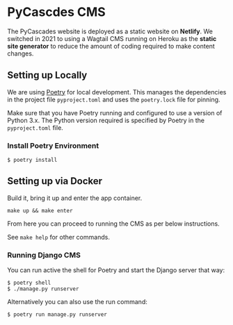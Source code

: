 # PyCascdes CMS

The PyCascades website is deployed as a static website on **Netlify**. We switched in 2021 to using a Wagtail CMS running on Heroku as the **static site generator** to reduce the amount of coding required to make content changes.


## Setting up Locally

We are using [Poetry](https://python-poetry.org/) for local development. This manages the dependencies in the project file `pyproject.toml` and uses the `poetry.lock` file for pinning. 

Make sure that you have Poetry running and configured to use a version of Python 3.x. The Python version required is specified by Poetry in the `pyproject.toml` file.

### Install Poetry Environment

```
$ poetry install
```

## Setting up via Docker

Build it, bring it up and enter the app container.
```
make up && make enter
```

From here you can proceed to running the CMS as per below instructions.

See `make help` for other commands.

### Running Django CMS

You can run active the shell for Poetry and start the Django server that way:

```
$ poetry shell
$ ./manage.py runserver
```

Alternatively you can also use the run command:

```
$ poetry run manage.py runserver
```

